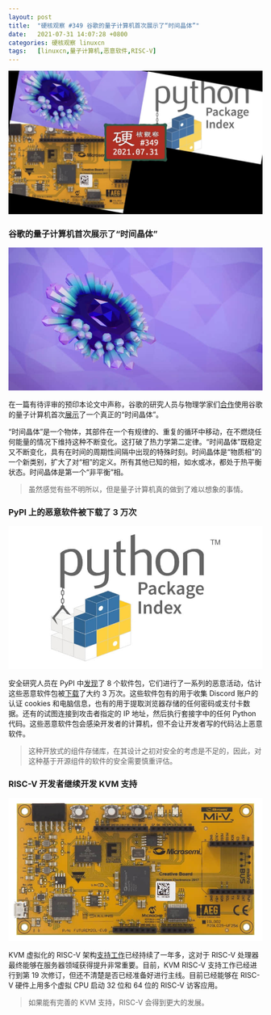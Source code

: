 ```yaml
---
layout: post
title:	"硬核观察 #349 谷歌的量子计算机首次展示了“时间晶体”"
date:	2021-07-31 14:07:28 +0800 
categories:	硬核观察 linuxcn 
tags:	[linuxcn,量子计算机,恶意软件,RISC-V]
---
```



![](/Asserts/Images/album/202107/31/140619bobnn5zb9qvbofbq.jpg)


### 谷歌的量子计算机首次展示了“时间晶体”


![](/Asserts/Images/album/202107/31/140627sezaoaw10necoeaa.jpg)


在一篇有待评审的预印本论文中声称，谷歌的研究人员与物理学家们[合作](https://arxiv.org/abs/2107.13571)使用谷歌的量子计算机首次[展示](https://www.quantamagazine.org/first-time-crystal-built-using-googles-quantum-computer-20210730/)了一个真正的“时间晶体”。


“时间晶体”是一个物体，其部件在一个有规律的、重复的循环中移动，在不燃烧任何能量的情况下维持这种不断变化。这打破了热力学第二定律。“时间晶体”既稳定又不断变化，具有在时间的周期性间隔中出现的特殊时刻。时间晶体是“物质相”的一个新类别，扩大了对“相”的定义。所有其他已知的相，如水或冰，都处于热平衡状态。时间晶体是第一个“非平衡”相。



> 
> 虽然感觉有些不明所以，但是量子计算机真的做到了难以想象的事情。
> 
> 
> 


### PyPI 上的恶意软件被下载了 3 万次


![](/Asserts/Images/album/202107/31/140655e44ehldtl1tr7l22.jpg)


安全研究人员在 PyPI 中[发现](https://arstechnica.com/gadgets/2021/07/malicious-pypi-packages-caught-stealing-developer-data-and-injecting-code/)了 8 个软件包，它们进行了一系列的恶意活动，估计这些恶意软件包被[下载](https://pepy.tech/)了大约 3 万次。这些软件包有的用于收集 Discord 账户的认证 cookies 和电脑信息，也有的用于提取浏览器存储的任何密码或支付卡数据。还有的试图连接到攻击者指定的 IP 地址，然后执行套接字中的任何 Python 代码。这些恶意软件包会感染开发者的计算机，但不会让开发者写的代码沾上恶意软件。



> 
> 这种开放式的组件存储库，在其设计之初对安全的考虑是不足的，因此，对这种基于开源组件的软件的安全需要慎重评估。
> 
> 
> 


### RISC-V 开发者继续开发 KVM 支持


![](/Asserts/Images/album/202107/31/140712w2faz723m2hsl2r2.jpg)


KVM 虚拟化的 RISC-V 架构[支持工作](https://lore.kernel.org/lkml/20210727055450.2742868-1-anup.patel@wdc.com/)已经持续了一年多，这对于 RISC-V 处理器最终能够在服务器领域获得提升非常重要。目前，KVM RISC-V 支持工作已经进行到第 19 次修订，但还不清楚是否已经准备好进行主线。目前已经能够在 RISC-V 硬件上用多个虚拟 CPU 启动 32 位和 64 位的 RISC-V 访客应用。



> 
> 如果能有完善的 KVM 支持，RISC-V 会得到更大的发展。
> 
> 
>
